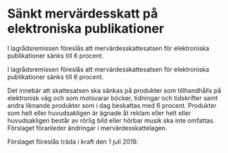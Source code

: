 # Sänkt mervärdesskatt på elektroniska publikationer

I lagrådsremissen föreslås att mervärdesskattesatsen för elektroniska
publikationer sänks till 6 procent.

I lagrådsremissen föreslås att mervärdesskattesatsen för elektroniska
publikationer sänks till 6 procent.

Det innebär att skattesatsen ska sänkas på produkter som tillhandhålls på elektronisk väg och som motsvarar böcker, tidningar och tidskrifter samt andra liknande produkter som i dag beskattas med 6 procent. Produkter som helt eller huvudsakligen är ägnade åt reklam eller helt eller huvudsakligen består av rörlig bild eller hörbar musik ska inte omfattas. Förslaget föranleder ändringar i mervärdesskattelagen.

Förslaget föreslås träda i kraft den 1 juli 2019.
